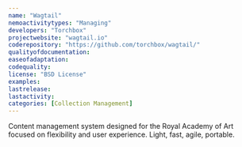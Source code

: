 ```yaml
---
name: "Wagtail"
nemoactivitytypes: "Managing"
developers: "Torchbox"
projectwebsite: "wagtail.io"
coderepository: "https://github.com/torchbox/wagtail/"
qualityofdocumentation: 
easeofadaptation: 
codequality: 
license: "BSD License"
examples: 
lastrelease: 
lastactivity: 
categories: [Collection Management]
---
```

Content management system designed for the Royal Academy of Art focused on flexibility and user experience. Light, fast, agile, portable.
